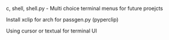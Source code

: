 c, shell, shell.py - Multi choice terminal menus for future proejcts

Install xclip for arch for passgen.py (pyperclip)

Using cursor or textual for terminal UI
